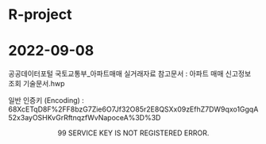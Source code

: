 # R-project

# 2022-09-08

공공데이터포털
국토교통부_아파트매매 실거래자료
참고문서 : 아파트 매매 신고정보 조회 기술문서.hwp

일반 인증키 (Encoding) : 68XcETqD8F%2FF8bzG7Zie6O7Jf32O85r2E8QSXx09zEfhZ7DW9qxo1GgqA52x3ayOSHKvGrRftnqzfWvNapoceA%3D%3D

<response>
<header>
<resultCode>99</resultCode>
<resultMsg>SERVICE KEY IS NOT REGISTERED ERROR.</resultMsg>
</header>
</response>
